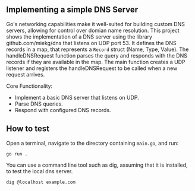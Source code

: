 ## Implementing a simple DNS Server
Go's networking capabilities make it well-suited for building custom DNS servers, allowing for control over domian name resolution. This project shows the implementation of a DNS server using the library github.com/miekg/dns that listens on UDP port 53. It defines the DNS records in a map, that represents a `Record` struct (Name, Type, Value). The handleDNSRequest function parses the query and responds with the DNS records if they are available in the map. The main function creates a UDP listener and registers the handleDNSRequest to be called when a new request arrives.

Core Functionality:
- Implement a basic DNS server that listens on UDP.
- Parse DNS queries.
- Respond with configured DNS records.

## How to test

Open a terminal, navigate to the directory containing `main.go`, and run:

`go run .`

You can use a command line tool such as dig, assuming that it is installed, to test the local dns server.

`dig @localhost example.com`
